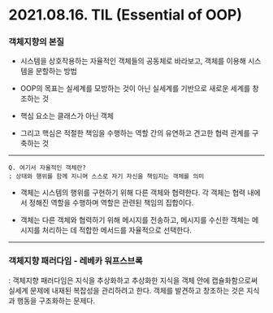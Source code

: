 # 2021.08.16. TIL (Essential of OOP)

### 객체지향의 본질
- 시스템을 상호작용하는 자율적인 객체들의 공동체로 바라보고, 객체를 이용해 시스템을 분할하는 방법

- OOP의 목표는 실세계를 모방하는 것이 아닌 실세계를 기반으로 새로운 세계를 창조하는 것

- 핵심 요소는 클래스가 아닌 객체

- 그리고 핵심은 적절한 책임을 수행하는 역할 간의 유연하고 견고한 협력 관계를 구축하는 것

---

```
Q. 여기서 자율적인 객체란?
: 상태와 행위를 함께 지니며 스스로 자기 자신을 책임지는 객체를 의미
```

- 객체는 시스템의 행위를 구현하기 위해 다른 객체와 협력한다. 각 객체는 협력 내에서 정해진 역할을 수행하며 역할은 관련된 책임의 집합이다.

- 객체는 다른 객체와 협력하기 위해 메시지를 전송하고, 메시지를 수신한 객체는 메시지를 처리하는 데 적합한 메서드를 자율적으로 선택한다.

---

### 객체지향 패러다임 - 레베카 워프스브록
: 객체지향 패러다임은 지식을 추상화하고 추상화한 지식을 객체 안에 캡슐화함으로써 실세계 문제에 
내재된 복잡성을 관리하려고 한다. 객체를 발견하고 창조하는 것은 지식과 행동을 구조화하는 문제다.


